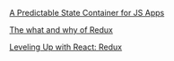 [A Predictable State Container for JS Apps](https://redux.js.org/)

[The what and why of Redux](https://blog.pusher.com/the-what-and-why-of-redux/)

[Leveling Up with React: Redux](https://css-tricks.com/learning-react-redux/)

